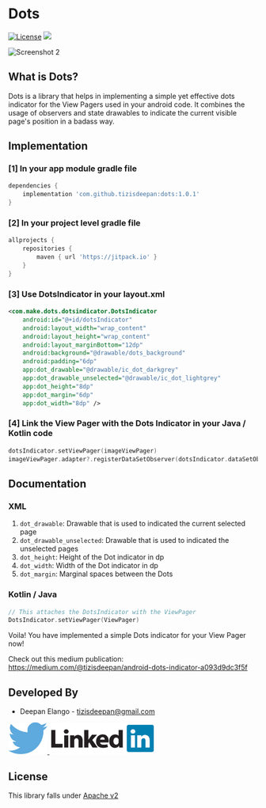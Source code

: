 # Dots
[![License](https://img.shields.io/badge/license-Apache%202-4EB1BA.svg?style=flat-square)](https://www.apache.org/licenses/LICENSE-2.0.html)
[![](https://jitpack.io/v/tizisdeepan/dots.svg)](https://jitpack.io/#tizisdeepan/dots)

![Screenshot 2](https://github.com/tizisdeepan/dots/raw/master/screenshots/ss_gif.gif)
## What is Dots?
Dots is a library that helps in implementing a simple yet effective dots indicator for the View Pagers used in your android code. It combines the usage of observers and state drawables to indicate the current visible page's position in a badass way.

## Implementation
### [1] In your app module gradle file

``` groovy
dependencies {
    implementation 'com.github.tizisdeepan:dots:1.0.1'
}
```

### [2] In your project level gradle file

``` groovy
allprojects {
    repositories {
        maven { url 'https://jitpack.io' }
    }
}
```

### [3] Use DotsIndicator in your layout.xml
```xml
<com.make.dots.dotsindicator.DotsIndicator
    android:id="@+id/dotsIndicator"
    android:layout_width="wrap_content"
    android:layout_height="wrap_content"
    android:layout_marginBottom="12dp"
    android:background="@drawable/dots_background"
    android:padding="6dp"
    app:dot_drawable="@drawable/ic_dot_darkgrey"
    app:dot_drawable_unselected="@drawable/ic_dot_lightgrey"
    app:dot_height="8dp"
    app:dot_margin="6dp"
    app:dot_width="8dp" />
```

### [4] Link the View Pager with the Dots Indicator in your Java / Kotlin code
```kotlin
dotsIndicator.setViewPager(imageViewPager)
imageViewPager.adapter?.registerDataSetObserver(dotsIndicator.dataSetObserver)
```

## Documentation
### XML
1. `dot_drawable`: Drawable that is used to indicated the current selected page
2. `dot_drawable_unselected`: Drawable that is used to indicated the unselected pages
3. `dot_height`: Height of the Dot indicator in dp
4. `dot_width`: Width of the Dot indicator in dp
5. `dot_margin`: Marginal spaces between the Dots

### Kotlin / Java
``` kotlin
// This attaches the DotsIndicator with the ViewPager
DotsIndicator.setViewPager(ViewPager)
```

Voila! You have implemented a simple Dots indicator for your View Pager now!

Check out this medium publication: https://medium.com/@tizisdeepan/android-dots-indicator-a093d9dc3f5f

Developed By
------------

* Deepan Elango - <tizisdeepan@gmail.com>

<a href="https://twitter.com/tizisdeepan">
  <img alt="Follow me on Twitter" src="./Screenshots/twitter.png" />
</a>
<a href="https://www.linkedin.com/in/tizisdeepan/">
  <img alt="Add me to Linkedin" src="./Screenshots/linkedin.png" />
</a>

## License
This library falls under [Apache v2](https://github.com/tizisdeepan/dots/blob/master/LICENSE)
